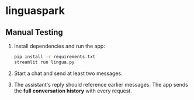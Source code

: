 # linguaspark

## Manual Testing

1. Install dependencies and run the app:

   ```bash
   pip install -r requirements.txt
   streamlit run lingua.py
   ```

2. Start a chat and send at least two messages.
3. The assistant's reply should reference earlier messages. The app sends the
   **full conversation history** with every request.
